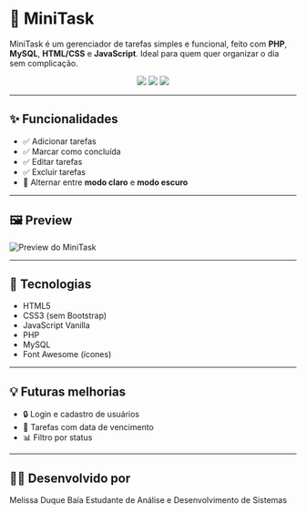 # 📝 MiniTask

MiniTask é um gerenciador de tarefas simples e funcional, feito com **PHP**, **MySQL**, **HTML/CSS** e **JavaScript**. 
Ideal para quem quer organizar o dia sem complicação.

<p align="center">
  <img src="https://img.shields.io/badge/status-em%20desenvolvimento-yellow" />
  <img src="https://img.shields.io/badge/Made%20with-PHP-blue?logo=php" />
  <img src="https://img.shields.io/badge/estilo%20customizado-sem%20bootstrap-ff69b4" />
</p>

---

## ✨ Funcionalidades

- ✅ Adicionar tarefas
- ✅ Marcar como concluída
- ✅ Editar tarefas
- ✅ Excluir tarefas
- 🌙 Alternar entre **modo claro** e **modo escuro**

---

## 🖼️ Preview

![Preview do MiniTask](caminho/para/screenshot.png)

---

## 🚀 Tecnologias

- HTML5
- CSS3 (sem Bootstrap)
- JavaScript Vanilla
- PHP
- MySQL
- Font Awesome (ícones)

---

## 💡 Futuras melhorias
- 🔒 Login e cadastro de usuários
- 📆 Tarefas com data de vencimento
- 📊 Filtro por status

---

## 🧑‍💻 Desenvolvido por
Melissa Duque Baía
Estudante de Análise e Desenvolvimento de Sistemas
